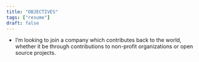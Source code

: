 ```yaml
---
title: "OBJECTIVES"
tags: ["resume"]
draft: false
---
```

+ I’m looking to join a company which contributes back to the world, whether it be through contributions to non-profit organizations or open source projects.

